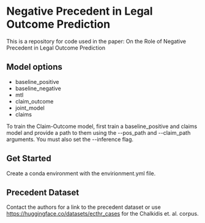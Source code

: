 # Negative Precedent in Legal Outcome Prediction
This is a repository for code used in the paper: On the Role of Negative Precedent in Legal Outcome Prediction

## Model options
- baseline_positive
- baseline_negative
- mtl
- claim_outcome
- joint_model
- claims

To train the Claim-Outcome model, first train a baseline_positive and claims model and provide a path to them using the --pos_path and --claim_path arguments. You must also set the --inference flag.

## Get Started
Create a conda environment with the envirionment.yml file.

## Precedent Dataset
Contact the authors for a link to the precedent dataset or use https://huggingface.co/datasets/ecthr_cases for the Chalkidis et. al. corpus.
